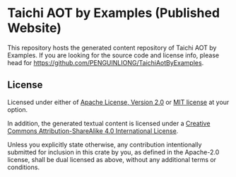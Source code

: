 # Taichi AOT by Examples (Published Website)

This repository hosts the generated content repository of Taichi AOT by Examples. If you are looking for the source code and license info, please head for https://github.com/PENGUINLIONG/TaichiAotByExamples.

## License

Licensed under either of <a href="LICENSE-APACHE">Apache License, Version
2.0</a> or <a href="LICENSE-MIT">MIT license</a> at your option.

In addition, the generated textual content is licensed under a <a rel="license" href="http://creativecommons.org/licenses/by-sa/4.0/">Creative Commons Attribution-ShareAlike 4.0 International License</a>.

Unless you explicitly state otherwise, any contribution intentionally submitted
for inclusion in this crate by you, as defined in the Apache-2.0 license, shall
be dual licensed as above, without any additional terms or conditions.
